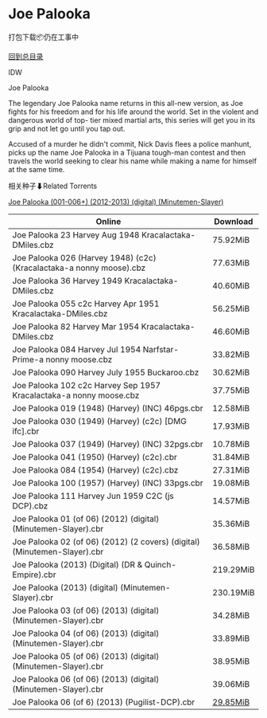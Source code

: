 # Joe Palooka

打包下载📦仍在工事中

[回到总目录](/Catalogs.md)

IDW

Joe Palooka

The legendary Joe Palooka name returns in this all-new version, as Joe fights for his freedom and for his life around the world. Set in the violent and dangerous world of top- tier mixed martial arts, this series will get you in its grip and not let go until you tap out. 

Accused of a murder he didn't commit, Nick Davis flees a police manhunt, picks up the name Joe Palooka in a Tijuana tough-man contest and then travels the world seeking to clear his name while making a name for himself at the same time.





相关种子⬇Related Torrents

[Joe Palooka (001-006+) (2012-2013) (digital) (Minutemen-Slayer)](https://github.com/alicewish/markdown/blob/master/torrent/Joe-Palooka--001-006----2012-2013---digital---Minutemen-Slayer.md)

Online | Download
--- | ---
Joe Palooka 23 Harvey Aug 1948 Kracalactaka-DMiles.cbz | 75.92MiB
Joe Palooka 026 (Harvey 1948) (c2c) (Kracalactaka-a nonny moose).cbz | 77.63MiB
Joe Palooka 36 Harvey 1949 Kracalactaka-DMiles.cbz | 40.60MiB
Joe Palooka 055 c2c Harvey Apr 1951 Kracalactaka-DMiles.cbz | 56.25MiB
Joe Palooka 82 Harvey Mar 1954 Kracalactaka-DMiles.cbz | 46.60MiB
Joe Palooka 084 Harvey Jul 1954 Narfstar-Prime-a nonny moose.cbz | 33.82MiB
Joe Palooka 090 Harvey July 1955 Buckaroo.cbz | 30.62MiB
Joe Palooka 102 c2c Harvey Sep 1957 Kracalactaka-a nonny moose.cbz | 37.75MiB
Joe Palooka 019 (1948) (Harvey) (INC) 46pgs.cbr | 12.58MiB
Joe Palooka 030 (1949) (Harvey) (c2c) [DMG ifc].cbr | 17.93MiB
Joe Palooka 037 (1949) (Harvey) (INC) 32pgs.cbr | 10.78MiB
Joe Palooka 041 (1950) (Harvey) (c2c).cbr | 31.84MiB
Joe Palooka 084 (1954) (Harvey) (c2c).cbz | 27.31MiB
Joe Palooka 100 (1957) (Harvey) (INC) 33pgs.cbr | 19.08MiB
Joe Palooka 111 Harvey Jun 1959 C2C (js DCP).cbz | 14.57MiB
Joe Palooka 01 (of 06) (2012) (digital) (Minutemen-Slayer).cbr | 35.36MiB
Joe Palooka 02 (of 06) (2012) (2 covers) (digital) (Minutemen-Slayer).cbr | 36.58MiB
Joe Palooka (2013) (Digital) (DR & Quinch-Empire).cbr | 219.29MiB
Joe Palooka (2013) (digital) (Minutemen-Slayer).cbr | 230.19MiB
Joe Palooka 03 (of 06) (2013) (digital) (Minutemen-Slayer).cbr | 34.28MiB
Joe Palooka 04 (of 06) (2013) (digital) (Minutemen-Slayer).cbr | 33.89MiB
Joe Palooka 05 (of 06) (2013) (digital) (Minutemen-Slayer).cbr | 38.95MiB
Joe Palooka 06 (of 06) (2013) (digital) (Minutemen-Slayer).cbr | 39.06MiB
Joe Palooka 06 (of 6) (2013) (Pugilist-DCP).cbr | [29.85MiB](https://pan.baidu.com/s/1cx0uWQ#list/path=%2F0-Day%20Week%20of%202013%20Q2%2F0-Day%20Week%20of%202013.05.15%2F%E3%82%BF%E3%82%B7%E3%82%A6%E3%82%A6%E3%82%B9%E3%82%BD%E3%82%BD%E3%82%A2%E3%82%BB%E3%82%A6%E3%82%AA%E3%82%BB%E3%82%A6%E3%82%AA%E3%82%BD%E3%82%BD%E3%82%BB%E3%82%B1%E3%82%B1%E3%82%B3%E3%82%AF%E3%82%BB%E3%82%B3%E3%82%AD%E3%82%B7%E3%82%AF%E3%82%B5%E3%82%BB%E3%82%BF%E3%82%A4%E3%82%AB%E3%82%AF&parentPath=%2F0-Day%20Week%20of%202013%20Q2)